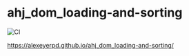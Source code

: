 # ahj_dom_loading-and-sorting

![CI](https://github.com/alexeyerpd/ahj_dom_loading-and-sorting/actions/workflows/web.yml/badge.svg)

https://alexeyerpd.github.io/ahj_dom_loading-and-sorting/
